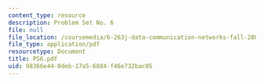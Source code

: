 ```yaml
---
content_type: resource
description: Problem Set No. 6
file: null
file_location: /coursemedia/6-263j-data-communication-networks-fall-2002/98366e440deb17a56884f46e732bac05_PS6.pdf
file_type: application/pdf
resourcetype: Document
title: PS6.pdf
uid: 98366e44-0deb-17a5-6884-f46e732bac05
---
```

